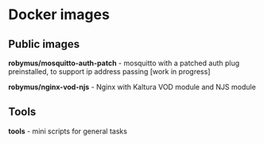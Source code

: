 # Docker images

## Public images

**robymus/mosquitto-auth-patch** - mosquitto with a patched auth plug preinstalled, to support ip address passing [work in progress]

**robymus/nginx-vod-njs** - Nginx with Kaltura VOD module and NJS module

## Tools

**tools** - mini scripts for general tasks
